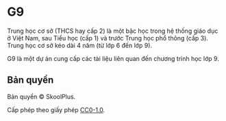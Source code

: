 # G9

Trung học cơ sở (THCS hay cấp 2) là một bậc học trong hệ thống giáo dục ở Việt Nam, sau Tiểu học (cấp 1) và trước Trung học phổ thông (cấp 3). Trung học cơ sở kéo dài 4 năm (từ lớp 6 đến lớp 9).

G9 là một dự án cung cấp các tài liệu liên quan đến chương trình học lớp 9.

## Bản quyền
Bản quyền &copy; SkoolPlus.

Cấp phép theo giấy phép [CC0-1.0](LICENSE).
